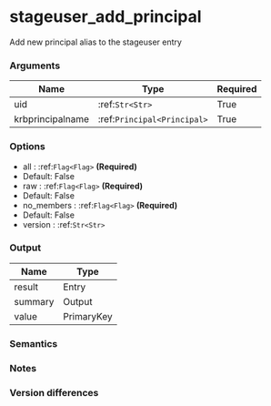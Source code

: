 [//]: # (THE CONTENT BELOW IS GENERATED. DO NOT EDIT.)
# stageuser_add_principal
Add new principal alias to the stageuser entry

### Arguments
|Name|Type|Required
|-|-|-
|uid|:ref:`Str<Str>`|True
|krbprincipalname|:ref:`Principal<Principal>`|True

### Options
* all : :ref:`Flag<Flag>` **(Required)**
 * Default: False
* raw : :ref:`Flag<Flag>` **(Required)**
 * Default: False
* no_members : :ref:`Flag<Flag>` **(Required)**
 * Default: False
* version : :ref:`Str<Str>`

### Output
|Name|Type
|-|-
|result|Entry
|summary|Output
|value|PrimaryKey

[//]: # (ADD YOUR NOTES BELOW. THESE WILL BE PICKED EVERY TIME THE DOCS ARE REGENERATED. //end)
### Semantics

### Notes

### Version differences